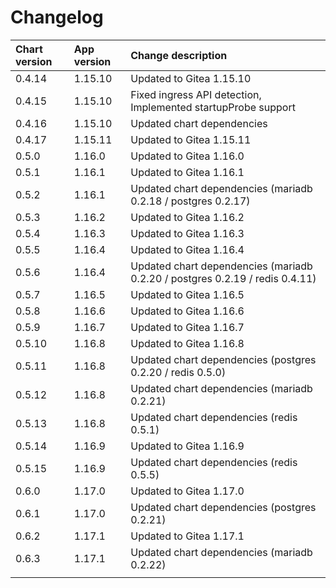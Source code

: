# Changelog

| Chart version | App version | Change description |
| :------------ | :---------- | :----------------- |
| 0.4.14 | 1.15.10 | Updated to Gitea 1.15.10 |
| 0.4.15 | 1.15.10 | Fixed ingress API detection, Implemented startupProbe support |
| 0.4.16 | 1.15.10 | Updated chart dependencies |
| 0.4.17 | 1.15.11 | Updated to Gitea 1.15.11 |
| 0.5.0 | 1.16.0 | Updated to Gitea 1.16.0 |
| 0.5.1 | 1.16.1 | Updated to Gitea 1.16.1 |
| 0.5.2 | 1.16.1 | Updated chart dependencies (mariadb 0.2.18 / postgres 0.2.17) |
| 0.5.3 | 1.16.2 | Updated to Gitea 1.16.2 |
| 0.5.4 | 1.16.3 | Updated to Gitea 1.16.3 |
| 0.5.5 | 1.16.4 | Updated to Gitea 1.16.4 |
| 0.5.6 | 1.16.4 | Updated chart dependencies (mariadb 0.2.20 / postgres 0.2.19 / redis 0.4.11) |
| 0.5.7 | 1.16.5 | Updated to Gitea 1.16.5 |
| 0.5.8 | 1.16.6 | Updated to Gitea 1.16.6 |
| 0.5.9 | 1.16.7 | Updated to Gitea 1.16.7 |
| 0.5.10 | 1.16.8 | Updated to Gitea 1.16.8 |
| 0.5.11 | 1.16.8 | Updated chart dependencies (postgres 0.2.20 / redis 0.5.0) |
| 0.5.12 | 1.16.8 | Updated chart dependencies (mariadb 0.2.21) |
| 0.5.13 | 1.16.8 | Updated chart dependencies (redis 0.5.1) |
| 0.5.14 | 1.16.9 | Updated to Gitea 1.16.9 |
| 0.5.15 | 1.16.9 | Updated chart dependencies (redis 0.5.5) |
| 0.6.0 | 1.17.0 | Updated to Gitea 1.17.0 |
| 0.6.1 | 1.17.0 | Updated chart dependencies (postgres 0.2.21) |
| 0.6.2 | 1.17.1 | Updated to Gitea 1.17.1 |
| 0.6.3 | 1.17.1 | Updated chart dependencies (mariadb 0.2.22) |
| | | |
